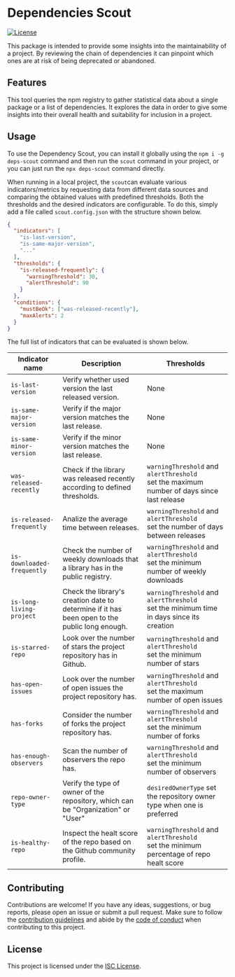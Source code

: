 # Dependencies Scout

[![License](https://img.shields.io/badge/license-ISC-blue.svg)](https://opensource.org/licenses/ISC)

This package is intended to provide some insights into the maintainability of a project. By reviewing the chain of dependencies it can pinpoint which ones are at risk of being deprecated or abandoned.

## Features

This tool queries the npm registry to gather statistical data about a single package or a list of dependencies. It explores the data in order to give some insights into their overall health and suitability for inclusion in a project.

## Usage

To use the Dependency Scout, you can install it globally using the `npm i -g deps-scout` command and then run the `scout` command in your project, or you can just run the `npx deps-scout` command directly.

When running in a local project, the `scout`can evaluate various indicators/metrics by requesting data from different data sources and comparing the obtained values with predefined thresholds. Both the thresholds and the desired indicators are configurable. To do this, simply add a file called `scout.config.json` with the structure shown below.

```json
{
  "indicators": [
    "is-last-version",
    "is-same-major-version",
    "..."
  ],
  "thresholds": {
    "is-released-frequently": {
      "warningThreshold": 30,
      "alertThreshold": 90
    }
  }, 
  "conditions": {
    "mustBeOk": ["was-released-recently"],
    "maxAlerts": 2
  }
}
```

The full list of indicators that can be evaluated is shown below.

| Indicator name | Description | Thresholds |
| ---- | ----- | ----- |
| `is-last-version` | Verify whether used version the last released version. | None |
| `is-same-major-version` | Verify if the major version matches the last release. | None |
| `is-same-minor-version` | Verify if the minor version matches the last release. | None |
| `was-released-recently` | Check if the library was released recently according to defined thresholds. | `warningThreshold` and `alertThreshold` <br>set the maximum number of days since last release |
| `is-released-frequently` | Analize the average time between releases. | `warningThreshold` and `alertThreshold` <br>set the number of days between releases |
| `is-downloaded-frequently` | Check the number of weekly downloads that a library has in the public registry. | `warningThreshold` and `alertThreshold` <br>set the minimum number of weekly downloads |
| `is-long-living-project` | Check the library's creation date to determine if it has been open to the public long enough. | `warningThreshold` and `alertThreshold` <br>set the minimum time in days since its creation |
| `is-starred-repo` | Look over the number of stars the project repository has in Github. | `warningThreshold` and `alertThreshold` <br>set the minimum number of stars |
| `has-open-issues` | Look over the number of open issues the project repository has. | `warningThreshold` and `alertThreshold` <br>set the maximum number of open issues |
| `has-forks` | Consider the number of forks the project repository has. | `warningThreshold` and `alertThreshold` <br>set the minimum number of forks |
| `has-enough-observers` | Scan the number of observers the repo has. | `warningThreshold` and `alertThreshold` <br>set the minimum number of observers |
| `repo-owner-type` | Verify the type of owner of the repository, which can be "Organization" or "User" | `desiredOwnerType` set the repository owner type when one is preferred |
| `is-healthy-repo` | Inspect the healt score of the repo based on the Github community profile. | `warningThreshold` and `alertThreshold` <br>set the minimum percentage of repo healt score |

## Contributing

Contributions are welcome! If you have any ideas, suggestions, or bug reports, please open an issue or submit a pull request. Make sure to follow the [contribution guidelines](docs/CONTRIBUTING.md) and abide by the [code of conduct](docs/CODE_OF_CONDUCT.md) when contributing to this project.

## License

This project is licensed under the [ISC License](LICENSE).

